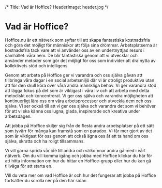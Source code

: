 /*
Title: Vad är Hoffice?
HeaderImage: header.jpg
*/

# Vad är Hoffice?

Hoffice.nu är ett nätverk som syftar till att skapa fantastiska kostnadsfria och göra det möjligt för människor att följa
sina drömmar. Arbetsplatserna är kostnadsfria tack vare att vi använder oss av en undertnyttjad resurs i samhället: våra
hem. De blir fantastiska genom att vi utvecklar och använder metoder som gör det möjligt för oss som individer att dra
nytta av kollektivets stöd och intelligens.

Genom att arbeta på Hoffice ger vi varandra och oss själva gåvan att tillbringa våra dagar i en social arbetsmiljö där
vi är otroligt produktiva utan att för den skull köra över våra andra mänskliga behov. Vi ger varandra stöd att lägga
fokus på det som är viktigast i våra liv och att arbeta med detta metodiskt och koncentrerat. Vi ger oss själva och
varandra möjligheten att kontinuerligt lära oss om våra arbetsprocesser och utveckla dem och oss själva. Vi ser också
till att vi ger oss själva och varandra det som vi behöver för att vi ska känna oss lugna, glada, inspirerade och kreativa
under arbetsdagen.

Att jobba på Hoffice skiljer sig från de flesta andra arbetsplatser på ett sätt som tyvärr för många kan framstå som en
paradox. Vi får mer gjort av det som är viktigast för oss genom att också ägna oss åt att ta hand om oss själva, skratta
och ha roligt tillsammans.

Vi vill gärna sprida vår idé till andra och välkomnar andra gå med i vårt nätverk. Om du vill komma igång och jobba med
Hoffice klickar du här för att hitta information om hur du hittar en Hoffice-grupp eller hur du kan gå tillväga för att
starta en.

Vill du veta mer om vad Hoffice är och hur det fungerar att jobba på Hoffice fortsätter du scrolla ner på den här sidan.

